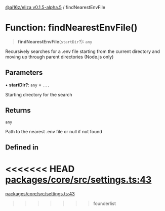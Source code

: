 [@ai16z/eliza v0.1.5-alpha.5](../index.md) / findNearestEnvFile

# Function: findNearestEnvFile()

> **findNearestEnvFile**(`startDir`?): `any`

Recursively searches for a .env file starting from the current directory
and moving up through parent directories (Node.js only)

## Parameters

• **startDir?**: `any` = `...`

Starting directory for the search

## Returns

`any`

Path to the nearest .env file or null if not found

## Defined in

<<<<<<< HEAD
[packages/core/src/settings.ts:43](https://github.com/ai16z/eliza/blob/main/packages/core/src/settings.ts#L43)
=======
[packages/core/src/settings.ts:43](https://github.com/konstantine25b/eliza/blob/main/packages/core/src/settings.ts#L43)
>>>>>>> founderlist

